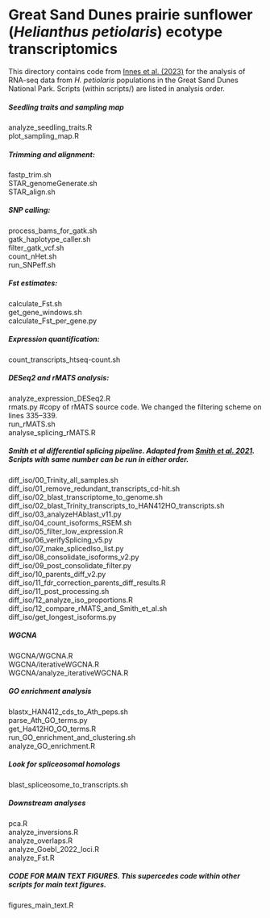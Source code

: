 Great Sand Dunes prairie sunflower (*Helianthus petiolaris*) ecotype transcriptomics
====================================

This directory contains code from [Innes et al. (2023)](https://doi.org/10.1101/2023.04.22.537924) for the analysis of RNA-seq data from *H. petiolaris* populations in the Great Sand Dunes National Park. Scripts (within scripts/) are listed in analysis order.


##### Seedling traits and sampling map
analyze_seedling_traits.R  
plot_sampling_map.R 
  

##### Trimming and alignment:
fastp_trim.sh  
STAR_genomeGenerate.sh  
STAR_align.sh
  

##### SNP calling:
process_bams_for_gatk.sh  
gatk_haplotype_caller.sh  
filter_gatk_vcf.sh  
count_nHet.sh  
run_SNPeff.sh


##### Fst estimates:
calculate_Fst.sh  
get_gene_windows.sh  
calculate_Fst_per_gene.py


##### Expression quantification:
count_transcripts_htseq-count.sh


##### DESeq2 and rMATS analysis:
analyze_expression_DESeq2.R  
rmats.py #copy of rMATS source code. We changed the filtering scheme on lines 335–339.  
run_rMATS.sh  
analyse_splicing_rMATS.R


##### Smith et al differential splicing pipeline. Adapted from [Smith et al. 2021](https://github.com/chriscrsmith/SunflowerAberrantSplicing). Scripts with same number can be run in either order.
diff_iso/00_Trinity_all_samples.sh  
diff_iso/01_remove_redundant_transcripts_cd-hit.sh  
diff_iso/02_blast_transcriptome_to_genome.sh  
diff_iso/02_blast_Trinity_transcripts_to_HAN412HO_transcripts.sh  
diff_iso/03_analyzeHAblast_v11.py  
diff_iso/04_count_isoforms_RSEM.sh  
diff_iso/05_filter_low_expression.R  
diff_iso/06_verifySplicing_v5.py  
diff_iso/07_make_splicedIso_list.py  
diff_iso/08_consolidate_isoforms_v2.py  
diff_iso/09_post_consolidate_filter.py  
diff_iso/10_parents_diff_v2.py  
diff_iso/11_fdr_correction_parents_diff_results.R  
diff_iso/11_post_processing.sh  
diff_iso/12_analyze_iso_proportions.R  
diff_iso/12_compare_rMATS_and_Smith_et_al.sh  
diff_iso/get_longest_isoforms.py


##### WGCNA
WGCNA/WGCNA.R  
WGCNA/iterativeWGCNA.R  
WGCNA/analyze_iterativeWGCNA.R


##### GO enrichment analysis
blastx_HAN412_cds_to_Ath_peps.sh  
parse_Ath_GO_terms.py  
get_Ha412HO_GO_terms.R  
run_GO_enrichment_and_clustering.sh  
analyze_GO_enrichment.R


##### Look for spliceosomal homologs
blast_spliceosome_to_transcripts.sh


##### Downstream analyses
pca.R  
analyze_inversions.R  
analyze_overlaps.R  
analyze_Goebl_2022_loci.R  
analyze_Fst.R


##### CODE FOR MAIN TEXT FIGURES. This supercedes code within other scripts for main text figures.
figures_main_text.R
